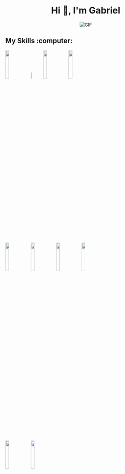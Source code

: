 
 <div align = "center">
  <h1 align="center" >Hi 👋, I'm Gabriel </h1>
  <img align='middle' alt="GIF" src="https://i.pinimg.com/originals/e4/26/70/e426702edf874b181aced1e2fa5c6cde.gif" />
 </div>




<h2>My Skills :computer:</h2>
 <p>
  <code><img width="15%" src="https://www.vectorlogo.zone/logos/w3_html5/w3_html5-ar21.svg" ></code>
  <code><img width="7%" src="https://raw.githubusercontent.com/gilbarbara/logos/febeadf1e00d13280605d6f571cea949713963f8/logos/css-3.svg" ></code>
  <code><img width="15%" src="https://www.vectorlogo.zone/logos/javascript/javascript-ar21.svg"></code>
  <code><img width="15%" src="https://www.vectorlogo.zone/logos/getbootstrap/getbootstrap-ar21.svg"></code>

  
  
  <br />
  
  <code><img width="15%" src="https://www.vectorlogo.zone/logos/php/php-ar21.svg" ></code>
  <code><img width="15%" src="https://www.vectorlogo.zone/logos/jquery/jquery-ar21.svg" ></code>
  <code><img width="15%" src="https://www.vectorlogo.zone/logos/postgresql/postgresql-ar21.svg"></code>
  <code><img width="15%" src="https://www.vectorlogo.zone/logos/mysql/mysql-ar21.svg"></code>
  
  <br />
  <code><img width="15%" src="https://www.vectorlogo.zone/logos/java/java-ar21.svg" ></code>
  <code><img width="15%" src="https://www.vectorlogo.zone/logos/trello/trello-ar21.svg" ></code>
  
  <br />
  
  
 </p>

<!--
**gabrielferreira0/gabrielferreira0** is a ✨ _special_ ✨ repository because its `README.md` (this file) appears on your GitHub profile.

-->
